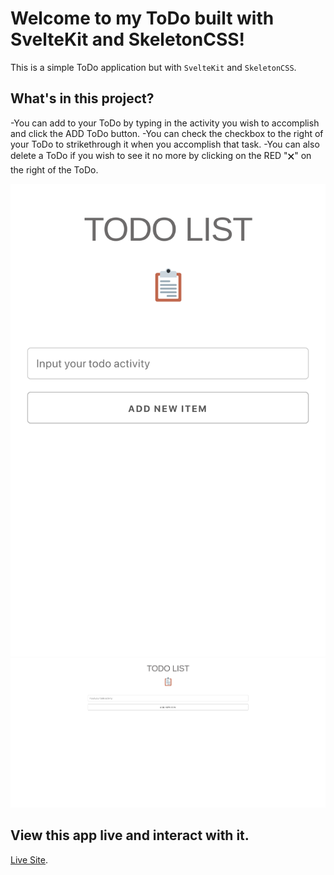 # Welcome to my ToDo built with SvelteKit and SkeletonCSS!
This is a simple ToDo application but with `SvelteKit` and `SkeletonCSS`.

## What's in this project?
-You can add to your ToDo by typing in the activity you wish to accomplish and click the ADD ToDo button.
-You can check the checkbox to the right of your ToDo to strikethrough it when you accomplish that task.
-You can also delete a ToDo if you wish to see it no more by clicking on the RED "🗙" on the right of the ToDo.

[![Screenshot on mobile view](static/screenshot1.png "Mobile View screenshot")](static/screenshot1.png)
[![Screenshot on desktop view](static/screenshot2.png "Desktop View screenshot")](static/screenshot2.png)


## View this app live and interact with it.

[Live Site](https://sveltekit-todo-app-cyan.vercel.app/).

